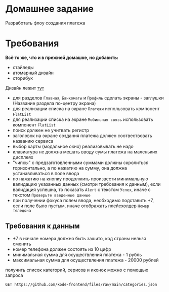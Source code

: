 # Домашнее задание

Разработать флоу создания платежа

# Требования

**Всё то же, что и в прежней домашке, но добавить:**
- стайледы
- атомарный дизайн
- сторибук

Дизайн лежит [тут](https://www.figma.com/file/NN9GlXCoDOAR5AFKrUAmkl/Skillbox?node-id=306%3A66674)

- для разделов `Главная`, `Банкоматы` и `Профиль` сделать экраны - заглушки (Название раздела по-центру экрана)
- для реализации списка на экране `Платежи` использовать компонент `FlatList`
- для реализации списка на экране `Мобильная связь` использовать компонент `FlatList`
- поиск должен не учитвать регистр
- заголовок на экране создания платежа должен соотвествовать названию сервиса
- выбор карты (модальное окно) реализовывать не надо
- клавиатура не должна мешать вводу сумы платежа на маленьких дисплеях
- "чипсы" с предзаготовленными суммами должны скролиться горизонтально, а по нажатию на сумму, она должна устанавливаться в поле ввода
- по нажатию на кнопку продолжить произвести минимальную валидацию указанных данных (смотри требования к данным), если валидация успешна, то показать `Alert` с текстом `Успех`, иначе с текстом `Проверьте введенные данные`
- при получении фокуса полем ввода, необходимо подставить +7, если поле было пустым, иначе отображать плейсхолдер `Номер телефона`

## Требования к данным

- +7 в начале номера должно быть зашито, код страны нельзя сменить
- номер телефона должен состоять из 10 цифр
- минимальная сумма для осуществления платежа - 1 рубль
- максимальная сумма для осуществления платежа - 20000 рублей

получить список категорий, серисов и иконок можно с помощью запроса

`GET https://github.com/kode-frontend/files/raw/main/categories.json`
